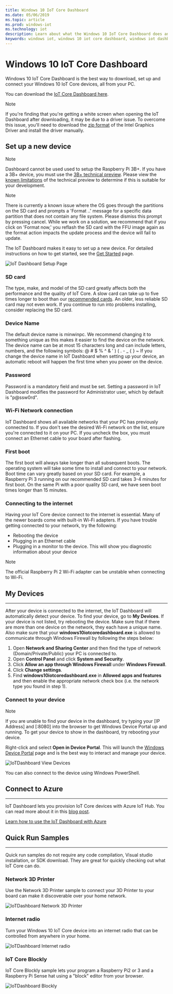 ```yaml
---
title: Windows 10 IoT Core Dashboard
ms.date: 05/06/2019
ms.topic: article
ms.prod: windows-iot
ms.technology: iot
description: Learn about what the Windows 10 IoT Core Dashboard does and how to get started.
keywords: windows iot, windows 10 iot core dashboard, windows iot dashboard, devices
---
```


# Windows 10 IoT Core Dashboard

Windows 10 IoT Core Dashboard is the best way to download, set up and connect your Windows 10 IoT Core devices, all from your PC.

You can download the [IoT Core Dashboard here](https://go.microsoft.com/fwlink/?LinkID=708576).

> [!NOTE]
> If you're finding that you're getting a white screen when opening the IoT Dashboard after downloading, it may be due to a driver issue. To overcome this issue, you'll need to download the [zip format](https://downloadmirror.intel.com/27894/a08/win64_24.20.100.6229.zip) of the Intel Graphics Driver and install the driver manually.

## Set up a new device

> [!NOTE]
> Dashboard cannot be used used to setup the Raspberry Pi 3B+. If you have a 3B+ device, you must use the [3B+ technical preview](https://www.microsoft.com/software-download/windowsiot). Please view the [known limitations](/windows/iot-core/troubleshooting.md) of the technical preview to determine if this is suitable for your development.

> [!NOTE]
> There is currently a known issue where the OS goes through the partitions on the SD card and prompts a 'Format ..' message for a specific data partition that does not contain any file system. Please dismiss this prompt by pressing cancel. While we work on a solution, we recommend that if you click on 'Format now,' you reflash the SD card with the FFU image again as the format action impacts the update process and the device will fail to update.


The IoT Dashboard makes it easy to set up a new device. For detailed instructions on how to get started, see the [Get Started](/windows/iot-core/getstarted.md) page.

![IoT Dashboard Setup Page](/windows/iot-core/media/IoTDashboard/IoTDashboard_SetupPage.PNG)

### SD card
The type, make, and model of the SD card greatly affects both the performance and the quality of IoT Core.
A slow card can take up to five times longer to boot than our [recommended cards](../learn-about-hardware/hardwarecompatlist.md).
An older, less reliable SD card may not even work. If you continue to run into problems installing, consider replacing the SD card.

### Device Name
The default device name is minwinpc. We recommend changing it to something unique as this makes it easier to find the device on the network. The device name can be at most 15 characters long and can include letters, numbers, and the following symbols:  @ # $ % ^ & ' ) ( . - _ { } ~
If you change the device name in IoT Dashboard when setting up your device, an automatic reboot will happen the first time when you power on the device.

### Password
Password is a mandatory field and must be set. Setting a password in IoT Dashboard modifies the password for Administrator user, which by default is "p@ssw0rd".

### Wi-Fi Network connection
IoT Dashboard shows all available networks that your PC has previously connected to. If you don't see the desired Wi-Fi network on the list, ensure you're connected to it on your PC.
If you uncheck the box, you must connect an Ethernet cable to your board after flashing.

### First boot
The first boot will always take longer than all subsequent boots. The operating system will take some time to install and connect to your network.
Boot time can vary greatly based on your SD card. For example, a Raspberry Pi 3 running on our recommended SD card takes 3-4 minutes for first boot. On the same Pi with a poor quality SD card, we have seen boot times longer than 15 minutes.

### Connecting to the internet
Having your IoT Core device connect to the internet is essential. Many of the newer boards come with built-in Wi-Fi adapters. If you have trouble getting connected to your network, try the following:

* Rebooting the device
* Plugging in an Ethernet cable
* Plugging in a monitor to the device. This will show you diagnostic information about your device

> [!NOTE]
> The official Raspberry Pi 2 Wi-Fi adapter can be unstable when connecting to Wi-Fi.


## My Devices
___
After your device is connected to the internet, the IoT Dashboard will automatically detect your device.
To find your device, go to **My Devices**. If your device is not listed, try rebooting the device. Make sure that if there are more than one device on the network, they each have a unique name. Also make sure that your **windows10iotcoredashboard.exe** is allowed to communicate through Windows Firewall by following the steps below:

1. Open **Network and Sharing Center** and then find the type of network (Domain/Private/Public) your PC is connected to.
2. Open **Control Panel** and click **System and Security**.
3. Click **Allow an app through Windows Firewall** under **Windows Firewall**.
4. Click **Change settings**.
5. Find **windows10iotcoredashboard.exe** in **Allowed apps and features** and then enable the appropriate network check box (i.e. the network type you found in step 1).


### Connect to your device

> [!NOTE]
> If you are unable to find your device in the dashboard, try typing your [IP Address] and [:8080] into the browser to get Windows Device Portal up and running. To get your device to show in the dashboard, try rebooting your device.


Right-click and select **Open in Device Portal**. This will launch the [Windows Device Portal](../manage-your-device/DevicePortal.md) page and is the best way to interact and manage your device.

![IoTDashboard View Devices](../media/IoTDashboard/IoTDashboard_RightClickMenu.PNG)

You can also connect to the device using Windows PowerShell.

## Connect to Azure
___
IoT Dashboard lets you provision IoT Core devices with Azure IoT Hub. You can read more about it in this [blog post](https://blogs.windows.com/buildingapps/2016/07/20/building-secure-apps-for-windows-iot-core).

[Learn how to use the IoT Dashboard with Azure](../connect-to-cloud/connectdevicetocloud.md)

## Quick Run Samples
___

Quick run samples do not require any code compilation, Visual studio installation, or SDK download. They are great for quickly checking out what IoT Core can do.

### Network 3D Printer
Use the Network 3D Printer sample to connect your 3D Printer to your board can make it discoverable over your home network.

![IoTDashboard Network 3D Printer](../media/IoTDashboard/IoTDashboard_3DPrinter.PNG)

### Internet radio
Turn your Windows 10 IoT Core device into an internet radio that can be controlled from anywhere in your home.

![IoTDashboard Internet radio](../media/IoTDashboard/IoTDashboard_InternetRadio.PNG)

### IoT Core Blockly
IoT Core Blockly sample lets your program a Raspberry Pi2 or 3 and a Raspberry Pi Sense hat using a "block" editor from your browser.

![IoTDashboard Blockly](../media/IoTDashboard/IoTDashboard_Blockly.PNG)
